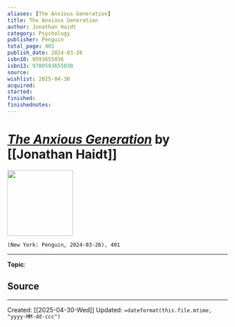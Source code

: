 ```yaml
---
aliases: [The Anxious Generation]
title: The Anxious Generation
author: Jonathan Haidt
category: Psychology
publisher: Penguin
total_page: 401
publish_date: 2024-03-26
isbn10: 0593655036
isbn13: 9780593655030
source: 
wishlist: 2025-04-30
acquired: 
started: 
finished: 
finishednotes: 
---
```

# *[The Anxious Generation]()* by [[Jonathan Haidt]]

<img src="http://books.google.com/books/content?id=n9fDEAAAQBAJ&printsec=frontcover&img=1&zoom=1&edge=curl&source=gbs_api" width=150>

`(New York: Penguin, 2024-03-26), 401`



--- 
**Topic**: 

**Source**
- 
 ---
Created: [[2025-04-30-Wed]]
Updated: `=dateformat(this.file.mtime, "yyyy-MM-dd-ccc")`